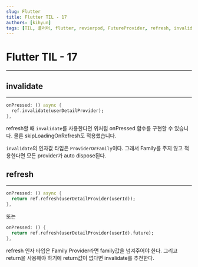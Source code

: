 ```yaml
---
slug: Flutter
title: Flutter TIL - 17
authors: [kihyun]
tags: [TIL, 플러터, flutter, revierpod, FutureProvider, refresh, invalidate]
---
```


# Flutter TIL - 17
---

## invalidate
---

```dart
onPressed: () async {
  ref.invalidate(userDetailProvider);
},
```

refresh할 때 `invalidate`를 사용한다면 위처럼 onPressed 함수를 구현할 수 있습니다. 물론 skipLoadingOnRefresh도 적용했습니다.

`invalidate`의 인자값 타입은 `ProviderOrFamily`이다. 그래서 Family를 주지 않고 적용한다면 모든 provider가 auto dispose된다.

## refresh
---

```dart
onPressed: () async {
  return ref.refresh(userDetailProvider(userId));
},
```

또는

```dart
onPressed: () {
  return ref.refresh(userDetailProvider(userId).future);
},
```

refresh 인자 타입은 Family Provider라면 family값을 넘겨주어야 한다. 그리고 return을 사용해야 하기에 return값이 없다면 invalidate를 추천한다.